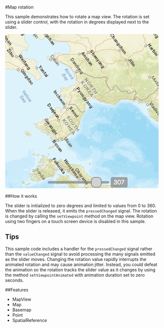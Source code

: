 #Map rotation

This sample demonstrates how to rotate a map view.
The rotation is set using a slider control, with the rotation
in degrees displayed next to the slider.

![](screenshot.png)

##How it works

The slider is initialized to zero degrees and limited to
values from 0 to 360. When the slider
is released, it emits the `pressedChanged` signal.
The rotation is changed by calling the `setViewpoint`
method on the map view. Rotation using two fingers on a
touch screen device is disabled in this sample.

## Tips

This sample code includes a handler for the `pressedChanged`
signal rather than the `valueChanged` signal to avoid
processing the many signals emitted as the slider moves.
Changing the rotation value rapidly interrupts the animated
rotation and may cause animation jitter. Instead, you could
defeat the animation so the rotation tracks the slider value
as it changes by using the method `setViewpointAnimated`
with animation duration set to zero seconds.

##Features

- MapView
- Map
- Basemap
- Point
- SpatialReference
